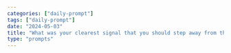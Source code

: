 ```yaml
---
categories: ["daily-prompt"]
tags: ["daily-prompt"]
date: "2024-05-03"
title: "What was your clearest signal that you should step away from the keyboard while working?"
type: "prompts"
---
```

